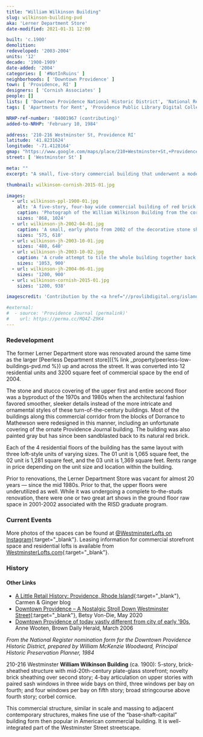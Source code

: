 ```yaml
---
title: "William Wilkinson Building"
slug: wilkinson-building-pvd
aka: 'Lerner Department Store'
date-modified: 2021-01-31 12:00

built: 'c.1900'
demolition:
redeveloped: '2003-2004'
units: '12'
decade: '1900-1909'
date-added: '2004'
categories: [ '#NotInRuins' ]
neighborhoods: [ 'Downtown Providence' ]
town: [ 'Providence, RI' ]
designers: [ 'Cornish Associates' ]
people: []
lists: [ 'Downtown Providence National Historic District', 'National Register of Historic Places' ]
tags: [ 'Apartments for Rent', 'Providence Public Library Digital Collections' ]

NRHP-ref-number: '84001967 (contributing)'
added-to-NRHP: 'February 10, 1984'

address: '210-216 Westminster St, Providence RI'
latitude: '41.8231624'
longitude: '-71.4128164'
gmap: "https://www.google.com/maps/place/210+Westminster+St,+Providence,+RI+02903/@41.8231624,-71.4128164,18z/data=!4m5!3m4!1s0x89e44514750df80f:0x5c8d837e4b8327d0!8m2!3d41.8231065!4d-71.4120117"
street: [ 'Westminster St' ]

meta: ""
excerpt: "A small, five-story commercial building that underwent a modern renovation into 12 apartments on a busy downtown street"

thumbnail: wilkinson-cornish-2015-01.jpg

images:
  - url: wilkinson-ppl-1900-01.jpg
    alt: 'A five-story, four-bay wide commercial building of red brick and stone. Ground-floor windows are large plate glass with steel columns and a central entrance on Westminster Street. Bay windows located on the front-right corner extended from the second story to the forth but have since been removed.'
    caption: 'Photograph of the William Wilkinson Building from the corner of Westminster Street and Eddy Street. The storefront is for Edward C. Almy & Co., advertising Ladies & Children’s Cloaks & Suits.'
    sizes: '868, 1024'
  - url: wilkinson-jh-2002-04-01.jpg
    caption: 'A small, early photo from 2002 of the decorative stone sheating that covered half of the first and all of the second stories.'
    sizes: '575, 610'
  - url: wilkinson-jh-2003-10-01.jpg
    sizes: '480, 640'
  - url: wilkinson-jh-2003-10-02.jpg
    caption: 'A crude attempt to tile the whole building together back when digital cameras were a thing and phones with features that auto-stitched photos together didn’t exist'
    sizes: '1053, 900'
  - url: wilkinson-jh-2004-06-01.jpg
    sizes: '1200, 900'
  - url: wilkinson-cornish-2015-01.jpg
    sizes: '1200, 938'

imagescredit: 'Contribution by the <a href="//provlibdigital.org/islandora/object/islandora%3A10592" target="_blank">Rhode Island Photo Collection</a>, Providence Public Library, and Cornish Associates'

#external:
#  - source: 'Providence Journal (permalink)'
#    url: https://perma.cc/MQ4Z-Z9K4
---
```


### Redevelopment

The former Lerner Department store was renovated around the same time as the larger [Peerless Department store]({% link _property/peerless-low-buildings-pvd.md %}) up and across the street. It was converted into 12 residential units and 3200 square feet of commercial space by the end of 2004.

The stone and stucco covering of the upper first and entire second floor was a byproduct of the 1970s and 1980s when the architectural fashion favored smoother, sleeker details instead of the more intricate and ornamental styles of these turn-of-the-century buildings. Most of the buildings along this commercial corridor from the blocks of Dorrance to Mathewson were redesigned in this manner, including an unfortunate covering of the ornate Providence Journal building. The building was also painted gray but has since been sandblasted back to its natural red brick.

Each of the 4 residential floors of the building has the same layout with three loft-style units of varying sizes. The 01 unit is 1,065 square feet, the 02 unit is 1,281 square feet, and the 03 unit is 1,369 square feet. Rents range in price depending on the unit size and location within the building.

Prior to renovations, the Lerner Department Store was vacant for almost 20 years — since the mid 1980s. Prior to that, the upper floors were underutilized as well. While it was undergoing a complete to-the-studs renovation, there were one or two great art shows in the ground floor raw space in 2001-2002 associated with the RISD graduate program.


### Current Events

More photos of the spaces can be found at [@WestminsterLofts on Instagram](//www.instagram.com/westminsterlofts/){:target="_blank"}. Leasing information for commercial storefront space and residential lofts is available from [WestminsterLofts.com](//westminsterlofts.com){:target="_blank"}.


### History

#### Other Links

+ [A Little Retail History: Providence, Rhode Island](//www.carmenandginger.com/2017/01/a-little-retail-history-providence.html){:target="_blank"}, Carmen & Ginger blog
+ [Downtown Providence – A Nostalgic Stroll Down Westminster Street](//www.consumergrouch.com/?p=8884){:target="_blank"}, Betsy Von-Die, May 2020
+ [Downtown Providence of today vastly different from city of early ’90s](//www.browndailyherald.com/2006/03/13/downtown-providence-of-today-vastly-different-from-city-of-early-90s/), Anne Wooten, Brown Daily Herald, March 2006

_From the National Register nomination form for the Downtown Providence Historic District, prepared by William McKenzie Woodward, Principal Historic Preservation Planner, 1984_

210-216 Westminster **William Wilkinson Building** (ca. 1900): 5-story, brick-sheathed structure with mid-20th-century plate-glass storefront; novelty brick sheathing over second story; 4-bay articulation on upper stories with paired sash windows in three wide bays on third, three windows per bay on fourth; and four windows per bay on fifth story; broad stringcourse above fourth story; corbel cornice.

This commercial structure, similar in scale and massing to adjacent contemporary structures, makes fine use of the “base-shaft-capital” building form then popular in American commercial building. It is well-integrated part of the Westminster Street streetscape.
